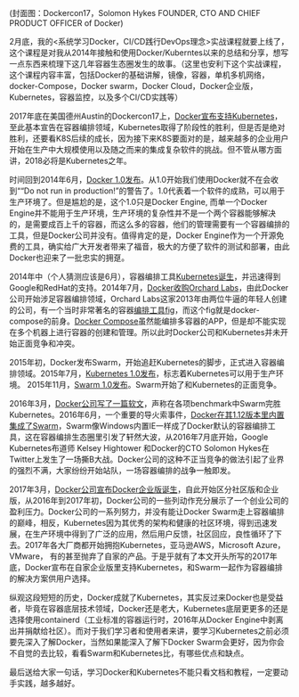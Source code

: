 (封面图：Dockercon17，Solomon Hykes FOUNDER, CTO AND CHIEF PRODUCT OFFICER of Docker)

2月底，我的<系统学习Docker，CI/CD践行DevOps理念>实战课程就要上线了，这个课程是对我从2014年接触和使用Docker/Kuberntes以来的总结和分享，想写一点东西来梳理下这几年容器生态圈发生的故事。（这里也安利下这个实战课程，这个课程内容丰富，包括Docker的基础讲解，镜像，容器，单机多机网络，docker-Compose，Docker swarm，Docker Cloud，Docker企业版，Kubernetes，容器监控，以及多个CI/CD实践等）

2017年底在美国德州Austin的Dockercon17上，[Docker宣布支持Kubernetes][1]，至此基本宣告在容器编排领域，Kubernetes取得了阶段性的胜利，但是否是绝对胜利，还要看K8S后续的成长，因为接下来K8S要面对的是，越来越多的企业用户开始在生产中大规模使用以及随之而来的集成复杂软件的挑战。但不管从哪方面讲，2018必将是Kubernetes之年。

时间回到2014年6月，[Docker 1.0发布][2]。从1.0开始我们使用Docker就不在会收到““Do not run in production!”的警告了。1.0代表着一个软件的成熟，可以用于生产环境了。但是尴尬的是，这个1.0只是Docker Engine, 而单一个Docker Engine并不能用于生产环境，生产环境的复杂性并不是一个两个容器能够解决的，是需要成百上千的容器，而这么多的容器，他们的管理需要有一个容器编排的工具，但是Docker公司并没有。值得肯定的是，Docker Engine作为一个开源免费的工具，确实给广大开发者带来了福音，极大的方便了软件的测试和部署，由此Docker也迎来了一批忠实的拥趸。

2014年中（个人猜测应该是6月），容器编排工具[Kubernetes诞生][3]，并迅速得到Google和RedHat的支持。2014年7月，[Docker收购Orchard Labs][4]，由此Docker公司开始涉足容器编排领域，Orchard Labs这家2013年由两位牛逼的年轻人创建的公司，有一个当时非常著名的容器[编排工具fig][5]，而这个fig就是docker-compose的前身。[Docker Compose][6]虽然能编排多容器的APP，但是却不能实现在多个机器上进行容器的创建和管理。所以此时Docker公司和Kubernetes并未开始正面竞争和冲突。

2015年初，Docker发布Swarm，开始追赶Kubernetes的脚步，正式进入容器编排领域。2015年7月，[Kubernetes 1.0发布][7]，标志着Kubernetes可以用于生产环境。 2015年11月，[Swarm 1.0发布][8]。Swarm开始了和Kubernetes的正面竞争。

2016年3月，[Docker公司写了一篇软文][9]，声称在各项benchmark中Swarm完胜Kubernetes。2016年6月，一个重要的导火索事件，[Docker在其1.12版本里内置集成了Swarm][10]，Swarm像Windows内置IE一样成了Docker默认的容器编排工具，这在容器编排生态圈里引发了轩然大波，从2016年7月底开始，Google Kubernetes布道师 Kelsey Hightower 和Docker的CTO Solomon Hykes在Twitter上发生了一场撕B大战。Docker公司的这种不正当竞争的做法引起了业界的强烈不满，大家纷纷开始站队，一场容器编排的战争一触即发。

2017年3月，[Docker公司宣布Docker企业版诞生][11]，自此开始区分社区版和企业版，从2016年到2017年初，Docker公司的一些列动作充分展示了一个创业公司的盈利压力。Docker公司的一系列努力，并没有能让Docker Swarm走上容器编排的巅峰，相反，Kubernetes因为其优秀的架构和健康的社区环境，得到迅速发展，在生产环境中得到了广泛的应用，然后用户反馈，社区回应，良性循环了下去。2017年各大厂商都开始拥抱Kubernetes，亚马逊AWS，Microsoft Azure，VMware， 有的甚至抛弃了自家的产品。于是乎就有了本文开头所写的2017年底，Docker宣布在自家企业版里支持Kubernetes，和Swarm一起作为容器编排的解决方案供用户选择。

纵观这段短短的历史，Docker成就了Kubernetes，其实反过来Docker也是受益者，毕竟在容器底层技术领域，Docker还是老大，Kubernetes底层更更多的还是选择使用containerd（工业标准的容器运行时，2016年从Docker Engine中剥离出并捐献给社区）。而对于我们学习者和使用者来讲，要学习Kubernetes之前必须要先深入了解Docker，当然如果能深入了解下Docker Swarm会更好，因为你会不自觉的去比较，看看Swarm和Kubernetes比，有哪些优点和缺点。

最后送给大家一句话，学习Docker和Kubernetes不能只看文档和教程，一定要动手实践，越多越好。



[1]: https://blog.docker.com/2017/10/docker-enterprise-edition-kubernetes/
[2]: https://blog.docker.com/2014/06/its-here-docker-1-0/
[3]: https://en.wikipedia.org/wiki/Kubernetes
[4]: https://www.infoq.com/news/2014/07/docker-acquires-orchard
[5]: http://www.fig.sh/
[6]: https://docs.docker.com/compose/
[7]: https://cloudplatform.googleblog.com/2015/07/Kubernetes-V1-Released.html
[8]: https://blog.docker.com/2015/11/swarm-1-0/
[9]: https://containerjournal.com/2016/03/17/docker-swarm-beats-google-kubernetes-container-cluster-orchestration/
[10]: https://blog.docker.com/2016/06/docker-1-12-built-in-orchestration/
[11]: https://blog.docker.com/2017/03/docker-enterprise-edition/